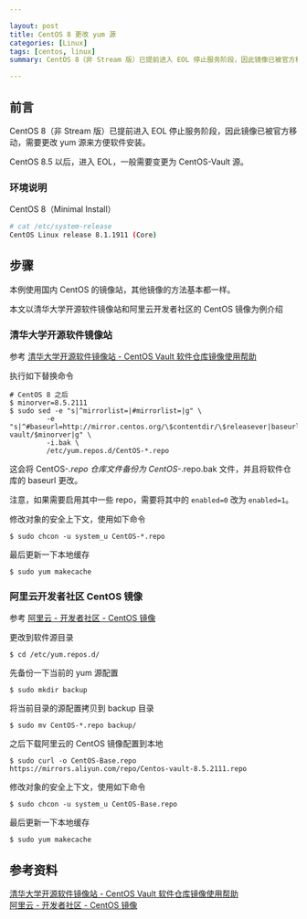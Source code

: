 ```yaml
---

layout: post
title: CentOS 8 更改 yum 源 
categories: [Linux]
tags: [centos, linux]
summary: CentOS 8（非 Stream 版）已提前进入 EOL 停止服务阶段，因此镜像已被官方移动，需要更改 yum 源来方便软件安装。

---
```


## 前言

CentOS 8（非 Stream 版）已提前进入 EOL 停止服务阶段，因此镜像已被官方移动，需要更改 yum 源来方便软件安装。

CentOS 8.5 以后，进入 EOL，一般需要变更为 CentOS-Vault 源。

### 环境说明

CentOS 8（Minimal Install）

```bash
# cat /etc/system-release
CentOS Linux release 8.1.1911 (Core)
```

## 步骤

本例使用国内 CentOS 的镜像站，其他镜像的方法基本都一样。

本文以清华大学开源软件镜像站和阿里云开发者社区的 CentOS 镜像为例介绍

### 清华大学开源软件镜像站

参考 [清华大学开源软件镜像站 - CentOS Vault 软件仓库镜像使用帮助][1]

执行如下替换命令

```terminal
# CentOS 8 之后
$ minorver=8.5.2111
$ sudo sed -e "s|^mirrorlist=|#mirrorlist=|g" \
         -e "s|^#baseurl=http://mirror.centos.org/\$contentdir/\$releasever|baseurl=https://mirrors.tuna.tsinghua.edu.cn/centos-vault/$minorver|g" \
         -i.bak \
         /etc/yum.repos.d/CentOS-*.repo
```

这会将 CentOS-*.repo 仓库文件备份为 CentOS-*.repo.bak 文件，并且将软件仓库的 baseurl 更改。

注意，如果需要启用其中一些 repo，需要将其中的 `enabled=0` 改为 `enabled=1`。

修改对象的安全上下文，使用如下命令

```terminal
$ sudo chcon -u system_u CentOS-*.repo
```

最后更新一下本地缓存

```terminal
$ sudo yum makecache
```

### 阿里云开发者社区 CentOS 镜像

参考 [阿里云 - 开发者社区 - CentOS 镜像][2]

更改到软件源目录

```terminal
$ cd /etc/yum.repos.d/
```

先备份一下当前的 yum 源配置

```terminal
$ sudo mkdir backup
```

将当前目录的源配置拷贝到 backup 目录

```terminal
$ sudo mv CentOS-*.repo backup/
```

之后下载阿里云的 CentOS 镜像配置到本地

```terminal
$ sudo curl -o CentOS-Base.repo https://mirrors.aliyun.com/repo/Centos-vault-8.5.2111.repo
```

修改对象的安全上下文，使用如下命令

```terminal
$ sudo chcon -u system_u CentOS-Base.repo
```

最后更新一下本地缓存

```terminal
$ sudo yum makecache
```

## 参考资料

[清华大学开源软件镜像站 - CentOS Vault 软件仓库镜像使用帮助][1]  
[阿里云 - 开发者社区 - CentOS 镜像][2]  

[1]: https://mirrors4.tuna.tsinghua.edu.cn/help/centos-vault/  
[2]: https://developer.aliyun.com/mirror/centos/  